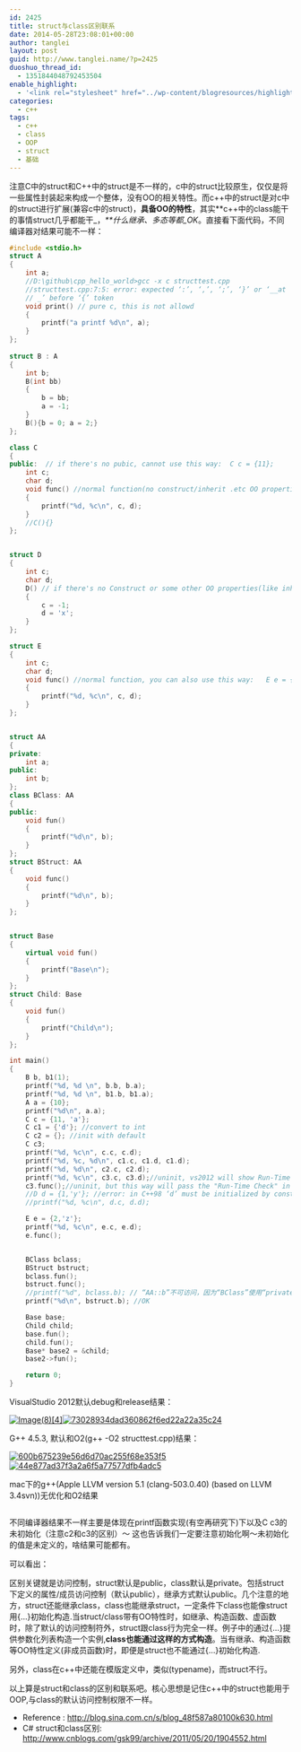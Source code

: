 ```yaml
---
id: 2425
title: struct与class区别联系
date: 2014-05-28T23:08:01+00:00
author: tanglei
layout: post
guid: http://www.tanglei.name/?p=2425
duoshuo_thread_id:
  - 1351844048792453504
enable_highlight:
  - '<link rel="stylesheet" href="../wp-content/blogresources/highlightconfig/highlight.default.min.css"><script src="../wp-content/blogresources/highlightconfig/jquery-2.1.4.min.js"></script><script src="../wp-content/blogresources/highlightconfig/enable_highlight.js"></script>'
categories:
  - c++
tags:
  - c++
  - class
  - OOP
  - struct
  - 基础
---
```

注意C中的struct和C++中的struct是不一样的，c中的struct比较原生，仅仅是将一些属性封装起来构成一个整体，没有OO的相关特性。而c++中的struct是对c中的struct进行扩展(兼容c中的struct)，**具备OO的特性**，其实**c++中的class能干的事情struct几乎都能干_，_**什么继承、多态等都_OK_。直接看下面代码，不同编译器对结果可能不一样：

```cpp
#include <stdio.h>
struct A
{
    int a;
    //D:\github\cpp_hello_world>gcc -x c structtest.cpp
    //structtest.cpp:7:5: error: expected ‘:’, ‘,’, ‘;’, ‘}’ or ‘__at
    // _’ before ‘{’ token
    void print() // pure c, this is not allowd
    {
        printf("a printf %d\n", a);
    }
};
 
struct B : A
{
    int b;
    B(int bb)
    {
        b = bb;
        a = -1;
    }
    B(){b = 0; a = 2;}
};

class C
{
public:  // if there's no pubic, cannot use this way:  C c = {11};
    int c;
    char d;
    void func() //normal function(no construct/inherit .etc OO properties), you can also use this way:   C c = {11};
    {
        printf("%d, %c\n", c, d);
    }
    //C(){}
};


struct D
{
    int c;
    char d;
    D() // if there's no Construct or some other OO properties(like inherit), you can use this way:  D d = {1,'y'}
    {
        c = -1;
        d = 'x';
    }
};

struct E
{
    int c;
    char d;
    void func() //normal function, you can also use this way:   E e = {2,'z'};  
    {
        printf("%d, %c\n", c, d);
    }
};


struct AA
{
private:
    int a;
public:
    int b;
};
class BClass: AA
{
public:
    void fun()
    {
        printf("%d\n", b);
    }
};
struct BStruct: AA
{
    void func()
    {
        printf("%d\n", b);
    }
};


struct Base
{
    virtual void fun()
    {
        printf("Base\n");
    }
};
struct Child: Base
{
    void fun()
    {
        printf("Child\n");
    }
};

int main()
{
    B b, b1(1);
    printf("%d, %d \n", b.b, b.a);
    printf("%d, %d \n", b1.b, b1.a);
    A a = {10};
    printf("%d\n", a.a);
    C c = {11, 'a'};
    C c1 = {'d'}; //convert to int 
    C c2 = {}; //init with default
    C c3; 
    printf("%d, %c\n", c.c, c.d);
    printf("%d, %c, %d\n", c1.c, c1.d, c1.d);
    printf("%d, %d\n", c2.c, c2.d);
    printf("%d, %c\n", c3.c, c3.d);//uninit, vs2012 will show Run-Time Check Failure #3 window, 
    c3.func();//uninit, but this way will pass the "Run-Time Check" in vs2012
    //D d = {1,'y'}; //error: in C++98 ‘d’ must be initialized by constructo not by ‘{...}’
    //printf("%d, %c\n", d.c, d.d);

    E e = {2,'z'};  
    printf("%d, %c\n", e.c, e.d);
    e.func();


    BClass bclass;
    BStruct bstruct;
    bclass.fun();
    bstruct.func();
    //printf("%d", bclass.b); // “AA::b”不可访问，因为“BClass”使用“private”从“AA”继承
    printf("%d\n", bstruct.b); //OK

    Base base;
    Child child;
    base.fun();
    child.fun();
    Base* base2 = &child;
    base2->fun();

    return 0;
}
```

VisualStudio 2012默认debug和release结果：

[<img style="background-image: none; padding-top: 0px; padding-left: 0px; display: inline; padding-right: 0px; border: 0px;" title="Image(8)[4]" src="/wp-content/uploads/2014/05/Image84_thumb.png" alt="Image(8)[4]"  />](/wp-content/uploads/2014/05/Image84.png)[<img style="background-image: none; padding-top: 0px; padding-left: 0px; display: inline; padding-right: 0px; border: 0px;" title="73028934dad360862f6ed22a22a35c24" src="/wp-content/uploads/2014/05/73028934dad360862f6ed22a22a35c24_thumb.png" alt="73028934dad360862f6ed22a22a35c24"  />](/wp-content/uploads/2014/05/73028934dad360862f6ed22a22a35c24.png)

G++ 4.5.3, 默认和O2(g++ -O2 structtest.cpp)结果：

[<img style="background-image: none; padding-top: 0px; padding-left: 0px; display: inline; padding-right: 0px; border: 0px;" title="600b675239e56d6d70ac255f68e353f5" src="/wp-content/uploads/2014/05/600b675239e56d6d70ac255f68e353f5_thumb.png" alt="600b675239e56d6d70ac255f68e353f5"  />](/wp-content/uploads/2014/05/600b675239e56d6d70ac255f68e353f5.png)[<img style="background-image: none; padding-top: 0px; padding-left: 0px; display: inline; padding-right: 0px; border: 0px;" title="44e877ad37f3a2a6f5a77577dfb4adc5" src="/wp-content/uploads/2014/05/44e877ad37f3a2a6f5a77577dfb4adc5_thumb.png" alt="44e877ad37f3a2a6f5a77577dfb4adc5"  />](/wp-content/uploads/2014/05/44e877ad37f3a2a6f5a77577dfb4adc5.png)

mac下的g++(Apple LLVM version 5.1 (clang-503.0.40) (based on LLVM 3.4svn))无优化和O2结果
  
[<img src="/wp-content/uploads/2014/05/struct-and-class.png" alt="" title="struct-and-class"  class="aligncenter size-full wp-image-2430" />](/wp-content/uploads/2014/05/struct-and-class.png)

不同编译器结果不一样主要是体现在printf函数实现(有空再研究下)下以及C c3的未初始化（注意c2和c3的区别）～ 这也告诉我们一定要注意初始化啊～未初始化的值是未定义的，啥结果可能都有。

可以看出：

区别关键就是访问控制，struct默认是public，class默认是private。包括struct下定义的属性/成员访问控制（默认public），继承方式默认public。几个注意的地方，struct还能继承class，class也能继承struct，一定条件下class也能像struct用{&#8230;}初始化构造.当struct/class带有OO特性时，如继承、构造函数、虚函数时，除了默认的访问控制符外，struct跟class行为完全一样。例子中的通过{&#8230;}提供参数化列表构造一个实例,**class也能通过这样的方式构造**。当有继承、构造函数等OO特性定义(非成员函数)时，即便是struct也不能通过{…}初始化构造.

另外，class在c++中还能在模版定义中，类似(typename)，而struct不行。

以上算是struct和class的区别和联系吧。核心思想是记住c++中的struct也能用于OOP,与class的默认访问控制权限不一样。

  * Reference : <http://blog.sina.com.cn/s/blog_48f587a80100k630.html>
  * C# struct和class区别: <http://www.cnblogs.com/gsk99/archive/2011/05/20/1904552.html>

